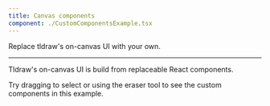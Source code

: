 ```yaml
---
title: Canvas components
component: ./CustomComponentsExample.tsx
---
```


Replace tldraw's on-canvas UI with your own.

---

Tldraw's on-canvas UI is build from replaceable React components.

Try dragging to select or using the eraser tool to see the custom components in this example.
